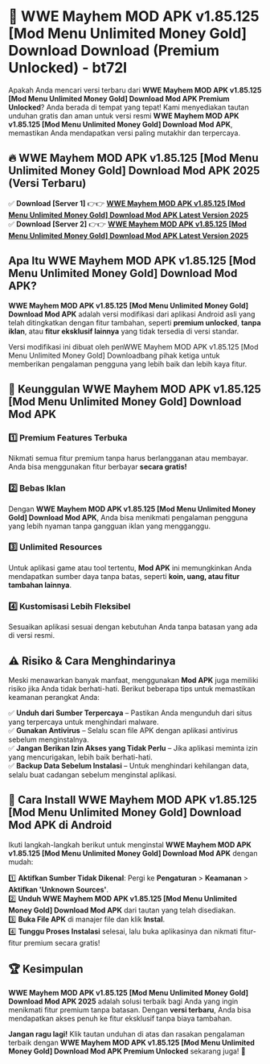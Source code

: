 # 🎯 WWE Mayhem MOD APK v1.85.125 [Mod Menu Unlimited Money Gold] Download  Download (Premium Unlocked) -  bt72l

Apakah Anda mencari versi terbaru dari **WWE Mayhem MOD APK v1.85.125 [Mod Menu Unlimited Money Gold] Download Mod APK Premium Unlocked**? Anda berada di tempat yang tepat! Kami menyediakan tautan unduhan gratis dan aman untuk versi resmi **WWE Mayhem MOD APK v1.85.125 [Mod Menu Unlimited Money Gold] Download Mod APK**, memastikan Anda mendapatkan versi paling mutakhir dan terpercaya.

## 🔥 WWE Mayhem MOD APK v1.85.125 [Mod Menu Unlimited Money Gold] Download Mod APK 2025 (Versi Terbaru)

✅ **Download [Server 1]** 👉👉 [**WWE Mayhem MOD APK v1.85.125 [Mod Menu Unlimited Money Gold] Download Mod APK Latest Version 2025**](https://momento.my/?title=WWE_Mayhem_MOD_APK_v1.85.125_[Mod_Menu_Unlimited_Money_Gold]_Download)  
✅ **Download [Server 2]** 👉👉 [**WWE Mayhem MOD APK v1.85.125 [Mod Menu Unlimited Money Gold] Download Mod APK Latest Version 2025**](https://momento.my/?title=WWE_Mayhem_MOD_APK_v1.85.125_[Mod_Menu_Unlimited_Money_Gold]_Download)  

## Apa Itu WWE Mayhem MOD APK v1.85.125 [Mod Menu Unlimited Money Gold] Download Mod APK?

**WWE Mayhem MOD APK v1.85.125 [Mod Menu Unlimited Money Gold] Download Mod APK** adalah versi modifikasi dari aplikasi Android asli yang telah ditingkatkan dengan fitur tambahan, seperti **premium unlocked**, **tanpa iklan**, atau **fitur eksklusif lainnya** yang tidak tersedia di versi standar.

Versi modifikasi ini dibuat oleh penWWE Mayhem MOD APK v1.85.125 [Mod Menu Unlimited Money Gold] Downloadbang pihak ketiga untuk memberikan pengalaman pengguna yang lebih baik dan lebih kaya fitur.

## 🎯 Keunggulan WWE Mayhem MOD APK v1.85.125 [Mod Menu Unlimited Money Gold] Download Mod APK

### 1️⃣ Premium Features Terbuka
Nikmati semua fitur premium tanpa harus berlangganan atau membayar. Anda bisa menggunakan fitur berbayar **secara gratis!**

### 2️⃣ Bebas Iklan
Dengan **WWE Mayhem MOD APK v1.85.125 [Mod Menu Unlimited Money Gold] Download Mod APK**, Anda bisa menikmati pengalaman pengguna yang lebih nyaman tanpa gangguan iklan yang mengganggu.

### 3️⃣ Unlimited Resources
Untuk aplikasi game atau tool tertentu, **Mod APK** ini memungkinkan Anda mendapatkan sumber daya tanpa batas, seperti **koin, uang, atau fitur tambahan lainnya**.

### 4️⃣ Kustomisasi Lebih Fleksibel
Sesuaikan aplikasi sesuai dengan kebutuhan Anda tanpa batasan yang ada di versi resmi.

## ⚠️ Risiko & Cara Menghindarinya

Meski menawarkan banyak manfaat, menggunakan **Mod APK** juga memiliki risiko jika Anda tidak berhati-hati. Berikut beberapa tips untuk memastikan keamanan perangkat Anda:

✅ **Unduh dari Sumber Terpercaya** – Pastikan Anda mengunduh dari situs yang terpercaya untuk menghindari malware.  
✅ **Gunakan Antivirus** – Selalu scan file APK dengan aplikasi antivirus sebelum menginstalnya.  
✅ **Jangan Berikan Izin Akses yang Tidak Perlu** – Jika aplikasi meminta izin yang mencurigakan, lebih baik berhati-hati.  
✅ **Backup Data Sebelum Instalasi** – Untuk menghindari kehilangan data, selalu buat cadangan sebelum menginstal aplikasi.

## 📌 Cara Install WWE Mayhem MOD APK v1.85.125 [Mod Menu Unlimited Money Gold] Download Mod APK di Android

Ikuti langkah-langkah berikut untuk menginstal **WWE Mayhem MOD APK v1.85.125 [Mod Menu Unlimited Money Gold] Download Mod APK** dengan mudah:

1️⃣ **Aktifkan Sumber Tidak Dikenal**: Pergi ke **Pengaturan** > **Keamanan** > **Aktifkan 'Unknown Sources'**.  
2️⃣ **Unduh WWE Mayhem MOD APK v1.85.125 [Mod Menu Unlimited Money Gold] Download Mod APK** dari tautan yang telah disediakan.  
3️⃣ **Buka File APK** di manajer file dan klik **Instal**.  
4️⃣ **Tunggu Proses Instalasi** selesai, lalu buka aplikasinya dan nikmati fitur-fitur premium secara gratis!

## 🏆 Kesimpulan

**WWE Mayhem MOD APK v1.85.125 [Mod Menu Unlimited Money Gold] Download Mod APK 2025** adalah solusi terbaik bagi Anda yang ingin menikmati fitur premium tanpa batasan. Dengan **versi terbaru**, Anda bisa mendapatkan akses penuh ke fitur eksklusif tanpa biaya tambahan.

**Jangan ragu lagi!** Klik tautan unduhan di atas dan rasakan pengalaman terbaik dengan **WWE Mayhem MOD APK v1.85.125 [Mod Menu Unlimited Money Gold] Download Mod APK Premium Unlocked** sekarang juga! 🚀
